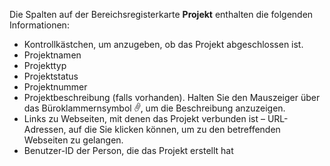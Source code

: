 <!-- markdownlint-disable-file MD041 -->
Die Spalten auf der Bereichsregisterkarte **Projekt** enthalten die folgenden Informationen:

* Kontrollkästchen, um anzugeben, ob das Projekt abgeschlossen ist.
* Projektnamen
* Projekttyp
* Projektstatus
* Projektnummer
* Projektbeschreibung (falls vorhanden). Halten Sie den Mauszeiger über das Büroklammernsymbol ![Symbol][img1], um die Beschreibung anzuzeigen.
* Links zu Webseiten, mit denen das Projekt verbunden ist – URL-Adressen, auf die Sie klicken können, um zu den betreffenden Webseiten zu gelangen.
* Benutzer-ID der Person, die das Projekt erstellt hat

<!-- Referenced images -->
[img1]: ../../../media/icons/binders.bmp
